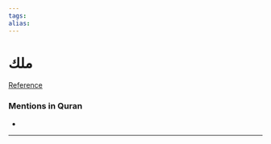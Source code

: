 ```yaml
---
tags: 
alias: 
---
```


# ملك

[Reference](https://corpus.quran.com/concept.jsp?id=king)

### Mentions in Quran
- 

---

